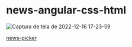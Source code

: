 # news-angular-css-html


![Captura de tela de 2022-12-16 17-23-59](https://user-images.githubusercontent.com/117552601/208183075-03b8a99f-7447-412c-b7d4-77198a47fa0e.png)


 [news-picker](https://vimeo.com/781943217/47081a1c56)
